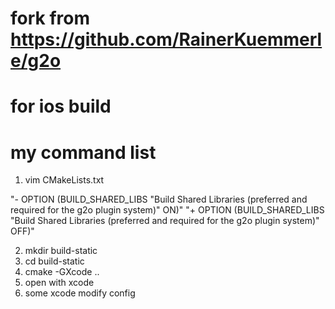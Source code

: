 # fork from https://github.com/RainerKuemmerle/g2o

# for ios build

# my command list

1. vim CMakeLists.txt

"- OPTION (BUILD_SHARED_LIBS "Build Shared Libraries (preferred and required for the g2o plugin system)" ON)"
"+ OPTION (BUILD_SHARED_LIBS "Build Shared Libraries (preferred and required for the g2o plugin system)" OFF)"

2. mkdir build-static
3. cd build-static
4. cmake -GXcode ..
5. open with xcode
5. some xcode modify config
